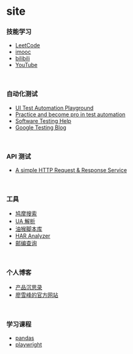 # site


### 技能学习

- [LeetCode](https://leetcode.cn/)
- [imooc](https://www.imooc.com/)
- [bilibili](https://www.bilibili.com/)
- [YouTube](https://www.youtube.com/)


<br>

### 自动化测试

- [UI Test Automation Playground](http://www.uitestingplayground.com/)
- [Practice and become pro in test automation](https://letcode.in/test)
- [Software Testing Help](https://www.softwaretestinghelp.com/)
- [Google Testing Blog](https://testing.googleblog.com/)

<br>

### API 测试
- [A simple HTTP Request & Response Service](https://httpbin.org/)

<br>

### 工具

- [鸠摩搜索](https://www.jiumodiary.com/)
- [UA 解析](http://whatsmyuseragent.org/)
- [油猴脚本库](https://greasyfork.org/zh-CN)
- [HAR Analyzer](https://toolbox.googleapps.com/apps/har_analyzer/)
- [邮编查询](https://www.youbianku.com/)

<br>

### 个人博客

- [产品沉思录](https://index.pmthinking.com/)
- [廖雪峰的官方网站](https://www.liaoxuefeng.com/)


<br>

### 学习课程

- [pandas](https://www.bilibili.com/video/BV1UJ411A7Fs)
- [playwright](https://www.youtube.com/playlist?list=PL699Xf-_ilW7EyC6lMuU4jelKemmS6KgD)